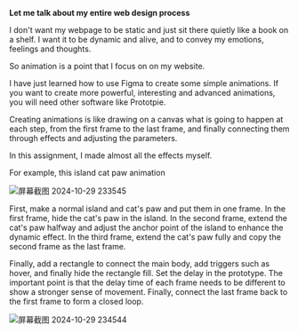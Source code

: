 __Let me talk about my entire web design process__

I don't want my webpage to be static and just sit there quietly like a book on a shelf. I want it to be dynamic and alive, and to convey my emotions, feelings and thoughts.

So animation is a point that I focus on on my website.

I have just learned how to use Figma to create some simple animations. If you want to create more powerful, interesting and advanced animations, you will need other software like Prototpie.

Creating animations is like drawing on a canvas what is going to happen at each step, from the first frame to the last frame, and finally connecting them through effects and adjusting the parameters.

In this assignment, I made almost all the effects myself.

For example, this island cat paw animation

![屏幕截图 2024-10-29 233545](https://github.com/user-attachments/assets/b62d2c3c-0f7f-4a5c-89c0-4bf88e810192)

First, make a normal island and cat's paw and put them in one frame. In the first frame, hide the cat's paw in the island. In the second frame, extend the cat's paw halfway and adjust the anchor point of the island to enhance the dynamic effect. In the third frame, extend the cat's paw fully and copy the second frame as the last frame.

Finally, add a rectangle to connect the main body, add triggers such as hover, and finally hide the rectangle fill. Set the delay in the prototype. The important point is that the delay time of each frame needs to be different to show a stronger sense of movement. Finally, connect the last frame back to the first frame to form a closed loop.

![屏幕截图 2024-10-29 234544](https://github.com/user-attachments/assets/09e6ff6c-232a-4e73-894c-240110ee16a5)


